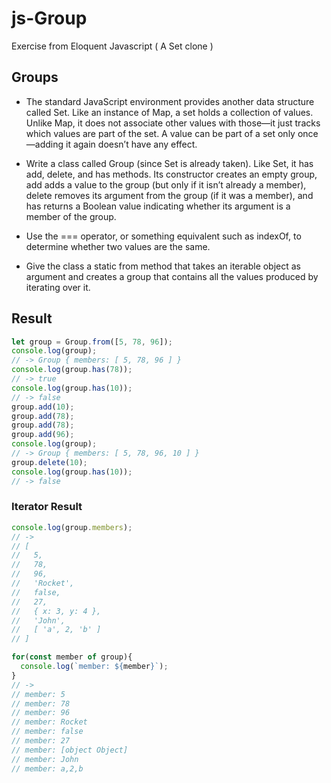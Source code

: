 # js-Group
Exercise from Eloquent Javascript ( A Set clone )

## Groups

- The standard JavaScript environment provides another data structure called Set. Like an instance of Map, a set holds a collection of values. Unlike Map, it does not associate other values with those—it just tracks which values are part of the set. A value can be part of a set only once—adding it again doesn’t have any effect.

- Write a class called Group (since Set is already taken). Like Set, it has add, delete, and has methods. Its constructor creates an empty group, add adds a value to the group (but only if it isn’t already a member), delete removes its argument from the group (if it was a member), and has returns a Boolean value indicating whether its argument is a member of the group.

- Use the === operator, or something equivalent such as indexOf, to determine whether two values are the same.

- Give the class a static from method that takes an iterable object as argument and creates a group that contains all the values produced by iterating over it.

## Result 

```js
let group = Group.from([5, 78, 96]);
console.log(group);
// -> Group { members: [ 5, 78, 96 ] }
console.log(group.has(78));
// -> true
console.log(group.has(10));
// -> false
group.add(10);
group.add(78);
group.add(78);
group.add(96);
console.log(group);
// -> Group { members: [ 5, 78, 96, 10 ] }
group.delete(10);
console.log(group.has(10));
// -> false
```

### Iterator Result

```js
console.log(group.members);
// -> 
// [
//   5,
//   78,
//   96,
//   'Rocket',
//   false,
//   27,
//   { x: 3, y: 4 },
//   'John',
//   [ 'a', 2, 'b' ]
// ]

for(const member of group){
  console.log(`member: ${member}`);
}
// ->
// member: 5
// member: 78
// member: 96
// member: Rocket
// member: false
// member: 27
// member: [object Object]
// member: John
// member: a,2,b
```
